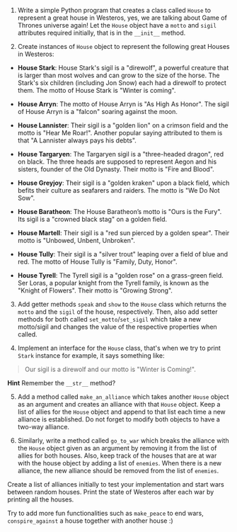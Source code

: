 1. Write a simple Python program that creates a class called `House` to represent a great house in Westeros, yes, we are talking about Game of Thrones universe again! Let the `House` object have a `motto` and `sigil` attributes required initially, that is in the `__init__` method.

2. Create instances of `House` object to represent the following great Houses in Westeros:

* **House Stark**: House Stark's sigil is a "direwolf", a powerful creature that is larger than most wolves and can grow to the size of the horse. The Stark's six children (including Jon Snow) each had a direwolf to protect them. The motto of House Stark is "Winter is coming".

* **House Arryn**: The motto of House Arryn is "As High As Honor". The sigil of House Arryn is a "falcon" soaring against the moon.

* **House Lannister**: Their sigil is a "golden lion" on a crimson field and the motto is "Hear Me Roar!". Another popular saying attributed to them is that "A Lannister always pays his debts".

* **House Targaryen**: The Targaryen sigil is a "three-headed dragon", red on black. The three heads are supposed to represent Aegon and his sisters, founder of the Old Dynasty. Their motto is "Fire and Blood".

* **House Greyjoy**: Their sigil is a "golden kraken" upon a black field, which befits their culture as seafarers and raiders. The motto is "We Do Not Sow".

* **House Baratheon**: The House Baratheon’s motto is "Ours is the Fury". Its sigil is a "crowned black stag" on a golden field.

* **House Martell**: Their sigil is a "red sun pierced by a golden spear". Their motto is "Unbowed, Unbent, Unbroken".

* **House Tully**: Their sigil is a "silver trout" leaping over a field of blue and red. The motto of House Tully is "Family, Duty, Honor".

* **House Tyrell**: The Tyrell sigil is a "golden rose" on a grass-green field. Ser Loras, a popular knight from the Tyrell family, is known as the "Knight of Flowers". Their motto is "Growing Strong".

3. Add getter methods `speak` and `show` to the `House` class which returns the `motto` and the `sigil` of the house, respectively. Then, also add setter methods for both called `set_motto`/`set_sigil` which take a new motto/sigil and changes the value of the respective properties when called.

4. Implement an interface for the `House` class, that's when we try to print `Stark` instance for example, it says something like:

> Our sigil is a direwolf and our motto is "Winter is Coming!".

**Hint** Remember the `__str__` method?

5. Add a method called `make_an_alliance` which takes another `House` object as an argument and creates an alliance with that `House` object. Keep a list of allies for the `House` object and append to that list each time a new alliance is established. Do not forget to modify both objects to have a two-way alliance.

6. Similarly, write a method called `go_to_war` which breaks the alliance with the `House` object given as an argument by removing it from the list of allies for both houses. Also, keep track of the houses that are at war with the house object by adding a list of `enemies`. When there is a new alliance, the new alliance should be removed from the list of `enemies`.

Create a list of alliances initially to test your implementation and start wars between random houses. Print the state of Westeros after each war by printing all the houses.

Try to add more fun functionalities such as `make_peace` to end wars, `conspire_against` a house together with another house :)